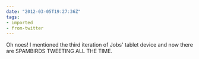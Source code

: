 ```yaml
---
date: "2012-03-05T19:27:36Z"
tags:
- imported
- from-twitter
---
```

Oh noes! I mentioned the third iteration of Jobs' tablet device and now there are SPAMBIRDS TWEETING ALL THE TIME.
